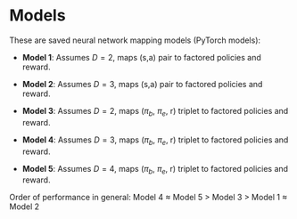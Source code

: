 # Models
These are saved neural network mapping models (PyTorch models):

- **Model 1**: Assumes $D=2$, maps (s,a) pair to factored policies and reward.

- **Model 2**: Assumes $D=3$, maps (s,a) pair to factored policies and reward.

- **Model 3**: Assumes $D=2$, maps ($\pi_b$, $\pi_e$, r) triplet to factored policies and reward.

- **Model 4**: Assumes $D=3$, maps ($\pi_b$, $\pi_e$, r) triplet to factored policies and reward.

- **Model 5**: Assumes $D=4$, maps ($\pi_b$, $\pi_e$, r) triplet to factored policies and reward.


Order of performance in general: Model 4 $\approx$ Model 5 $>$ Model 3 $>$ Model 1 $\approx$ Model 2
